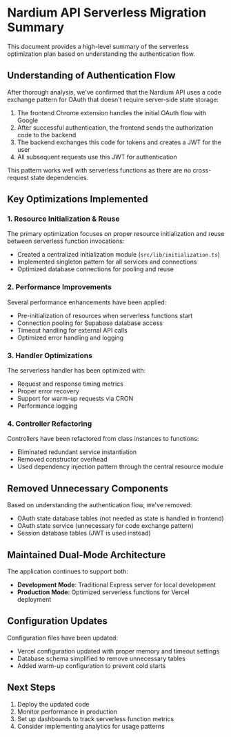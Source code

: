 # Nardium API Serverless Migration Summary

This document provides a high-level summary of the serverless optimization plan based on understanding the authentication flow.

## Understanding of Authentication Flow

After thorough analysis, we've confirmed that the Nardium API uses a code exchange pattern for OAuth that doesn't require server-side state storage:

1. The frontend Chrome extension handles the initial OAuth flow with Google
2. After successful authentication, the frontend sends the authorization code to the backend
3. The backend exchanges this code for tokens and creates a JWT for the user
4. All subsequent requests use this JWT for authentication

This pattern works well with serverless functions as there are no cross-request state dependencies.

## Key Optimizations Implemented

### 1. Resource Initialization & Reuse

The primary optimization focuses on proper resource initialization and reuse between serverless function invocations:

- Created a centralized initialization module (`src/lib/initialization.ts`) 
- Implemented singleton pattern for all services and connections
- Optimized database connections for pooling and reuse

### 2. Performance Improvements

Several performance enhancements have been applied:

- Pre-initialization of resources when serverless functions start
- Connection pooling for Supabase database access
- Timeout handling for external API calls
- Optimized error handling and logging

### 3. Handler Optimizations

The serverless handler has been optimized with:

- Request and response timing metrics
- Proper error recovery
- Support for warm-up requests via CRON
- Performance logging

### 4. Controller Refactoring

Controllers have been refactored from class instances to functions:

- Eliminated redundant service instantiation
- Removed constructor overhead
- Used dependency injection pattern through the central resource module

## Removed Unnecessary Components

Based on understanding the authentication flow, we've removed:

- OAuth state database tables (not needed as state is handled in frontend)
- OAuth state service (unnecessary for code exchange pattern)
- Session database tables (JWT is used instead)

## Maintained Dual-Mode Architecture

The application continues to support both:

- **Development Mode**: Traditional Express server for local development
- **Production Mode**: Optimized serverless functions for Vercel deployment

## Configuration Updates

Configuration files have been updated:

- Vercel configuration updated with proper memory and timeout settings
- Database schema simplified to remove unnecessary tables
- Added warm-up configuration to prevent cold starts

## Next Steps

1. Deploy the updated code
2. Monitor performance in production
3. Set up dashboards to track serverless function metrics
4. Consider implementing analytics for usage patterns 